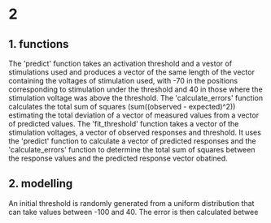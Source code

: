 # 2
## 1. functions
The 'predict' function takes an activation threshold and a vestor of stimulations used and produces a vector of the same length of the vector containing the voltages of stimulation used, with -70 in the positions corresponding to stimulation under the threshold and 40 in those where the stimulation voltage was above the threshold.
The 'calculate_errors' function calculates the total sum of squares (sum((observed - expected)^2)) estimating the total deviation of a vector of measured values from a vector of predicted values.
The 'fit_threshold' function takes a vector of the stimulation voltages, a vector of observed responses and threshold. It uses the 'predict' function to calculate a vector of predicted responses and the 'calculate_errors' function to determine the total sum of squares between the response values and the predicted response vector obatined.

## 2. modelling
An initial threshold is randomly generated from a uniform distribution that can take values between -100 and 40. The error is then calculated betwee

